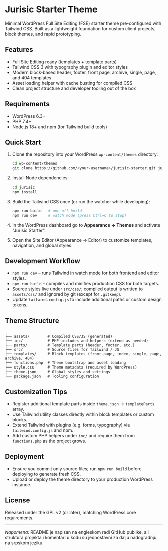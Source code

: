 # Jurisic Starter Theme

Minimal WordPress Full Site Editing (FSE) starter theme pre-configured with Tailwind CSS. Built as a lightweight foundation for custom client projects, block themes, and rapid prototyping.

## Features

- Full Site Editing ready (templates + template parts)
- Tailwind CSS 3 with typography plugin and editor styles
- Modern block-based header, footer, front page, archive, single, page, and 404 templates
- Asset loading helper with cache busting for compiled CSS
- Clean project structure and developer tooling out of the box

## Requirements

- WordPress 6.3+
- PHP 7.4+
- Node.js 18+ and npm (for Tailwind build tools)

## Quick Start

1. Clone the repository into your WordPress `wp-content/themes` directory:
   ```bash
   cd wp-content/themes
   git clone https://github.com/<your-username>/jurisic-starter.git jurisic
   ```

2. Install Node dependencies:
   ```bash
   cd jurisic
   npm install
   ```

3. Build the Tailwind CSS once (or run the watcher while developing):
   ```bash
   npm run build   # one-off build
   npm run dev     # watch mode (press Ctrl+C to stop)
   ```

4. In the WordPress dashboard go to **Appearance → Themes** and activate "Jurisic Starter".

5. Open the Site Editor (Appearance → Editor) to customize templates, navigation, and global styles.

## Development Workflow

- `npm run dev` – runs Tailwind in watch mode for both frontend and editor styles.
- `npm run build` – compiles and minifies production CSS for both targets.
- Source styles live under `src/css/`; compiled output is written to `assets/css/` and ignored by git (except for `.gitkeep`).
- Update `tailwind.config.js` to include additional paths or custom design tokens.

## Theme Structure

```
.
├── assets/        # Compiled CSS/JS (generated)
├── inc/           # PHP includes and helpers (extend as needed)
├── parts/         # Template parts (header, footer, etc.)
├── src/           # Source files for Tailwind / JS
├── templates/     # Block templates (front-page, index, single, page, archive, 404)
├── functions.php  # Theme bootstrap and asset loading
├── style.css      # Theme metadata (required by WordPress)
├── theme.json     # Global styles and settings
└── package.json   # Tooling configuration
```

## Customization Tips

- Register additional template parts inside `theme.json` → `templateParts` array.
- Use Tailwind utility classes directly within block templates or custom blocks.
- Extend Tailwind with plugins (e.g. forms, typography) via `tailwind.config.js` and npm.
- Add custom PHP helpers under `inc/` and require them from `functions.php` as the project grows.

## Deployment

- Ensure you commit only source files; run `npm run build` before deploying to generate fresh CSS.
- Upload or deploy the theme directory to your production WordPress instance.

## License

Released under the GPL v2 (or later), matching WordPress core requirements.

---

_Napomena:_ README je napisan na engleskom radi GitHub publike, ali struktura projekta i komentari u kodu su jednostavni za dalju nadogradnju na srpskom jeziku.
